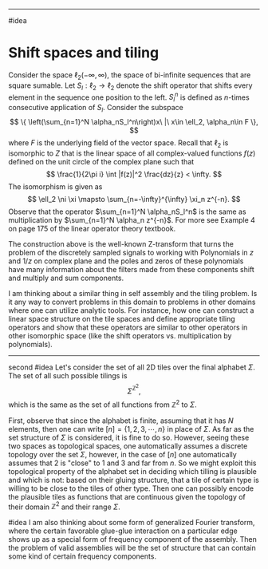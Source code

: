
---

#idea 
# Shift spaces and tiling

Consider the space $\ell_2(-\infty,\infty)$, the space of bi-infinite sequences that are square sumable. Let $S_l: \ell_2 \to \ell_2$ denote the shift operator that shifts every element in the sequence one position to the left. $S_l^n$ is defined as $n$-times consecutive application of $S_l$. Consider the subspace 
$$ \{ \left(\sum_{n=1}^N \alpha_nS_l^n\right)x\ |\ x\in \ell_2, \alpha_n\in F \}, $$
where $F$ is the underlying field of the vector space. Recall that $\ell_2$ is isomorphic to $Z$ that is the linear space of all complex-valued functions $f(z)$ defined on the unit circle of the complex plane such that
$$ \frac{1}{2\pi i} \int |f(z)|^2 \frac{dz}{z} < \infty. $$
The isomorphism is given as
$$ \ell_2 \ni \xi \mapsto \sum_{n=-\infty}^{\infty} \xi_n z^{-n}. $$
Observe that the operator $\sum_{n=1}^N \alpha_nS_l^n$ is the same as multiplication by $\sum_{n=1}^N \alpha_n z^{-n}$. For more see Example 4 on page 175 of the linear operator theory textbook.

The construction above is the well-known Z-transform that turns the problem of the discretely sampled signals to working with Polynomials in $z$ and $1/z$ on complex plane and the poles and zeros of these polynomials have many information about the filters made from these components shift and multiply and sum components. 

I am thinking about a similar thing in self assembly and the tiling problem. Is it any way to convert problems in this domain to problems in other domains where one can utilize analytic tools. For instance, how one can construct a linear space structure on the tile spaces and define appropriate tiling operators and show that these operators are similar to other operators in other isomorphic space (like the shift operators vs. multiplication by polynomials). 







---
second #idea 
Let's consider the set of all 2D tiles over the final alphabet $\Sigma$. The set of all such possible tilings is 
$$ \Sigma^{\mathbb{Z}^2}, $$
which is the same as the set of all functions from $\mathbb{Z}^2$ to $\Sigma$. 

First, observe that since the alphabet is finite, assuming that it has $N$ elements, then one can write $[n] = \{1,2,3,\cdots,n\}$ in place of $\Sigma$. As far as the set structure of $\Sigma$ is considered, it is fine to do so. However, seeing these two spaces as topological spaces, one automatically assumes a discrete topology over the set $\Sigma$, however, in the case of $[n]$ one automatically assumes that 2 is "close" to 1 and 3 and far from $n$. So we might exploit this topological property of the alphabet set in deciding which tilling is plausible and which is not: based on their gluing structure, that a tile of certain type is willing to be close to the tiles of other type. Then one can possibly encode the plausible tiles as functions that are continuous given the topology of their domain $\mathbb{Z}^2$ and their range $\Sigma$. 


#idea 
I am also thinking about some form of generalized Fourier transform, where the certain favorable glue-glue interaction on a particular edge shows up as a special form of frequency component of the assembly. Then the problem of valid assemblies will be the set of structure that can contain some kind of certain frequency components.